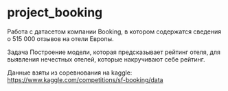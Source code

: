 # project_booking

Работа с датасетом компании Booking,  в котором содержатся сведения о 515 000 отзывов на отели Европы.

Задача
Построение модели, которая предсказывает рейтинг отеля, для выявления нечестных отелей, которые накручивают себе рейтинг.

Данные взяты из соревнования на kaggle:
https://www.kaggle.com/competitions/sf-booking/data

